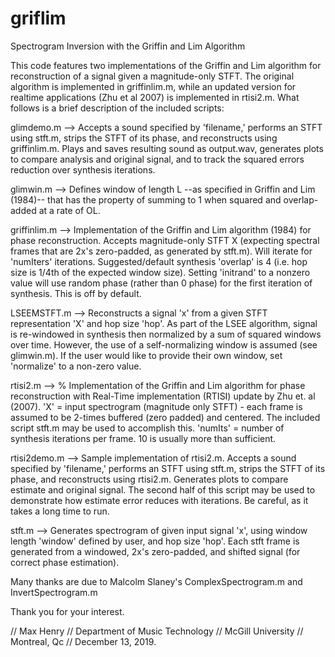 # griflim
Spectrogram Inversion with the Griffin and Lim Algorithm

This code features two implementations of the Griffin and Lim algorithm for reconstruction of a signal given a magnitude-only STFT.  The original algorithm is implemented in griffinlim.m, while an updated version for realtime applications (Zhu et al 2007) is implemented in rtisi2.m.  What follows is a brief description of the included scripts:

glimdemo.m --> Accepts a sound specified by 'filename,' performs an STFT using stft.m, strips the STFT of its phase, and reconstructs using griffinlim.m. Plays and saves resulting sound as output.wav, generates plots to compare analysis and original signal, and to track the squared errors reduction over synthesis iterations.

glimwin.m --> Defines window of length L --as specified in Griffin and Lim (1984)--  that has the property of summing to 1 when squared and overlap-added at a rate of OL.

griffinlim.m --> Implementation of the Griffin and Lim algorithm (1984) for phase reconstruction. Accepts magnitude-only STFT X (expecting spectral frames that are 2x's zero-padded, as generated by stft.m).  Will iterate for 'numIters' iterations.  Suggested/default synthesis 'overlap' is 4 (i.e. hop size is 1/4th of the expected window size).  Setting 'initrand' to a nonzero value will use random phase (rather than 0 phase) for the first iteration of synthesis.  This is off by default.

LSEEMSTFT.m --> Reconstructs a signal 'x' from a given STFT representation 'X' and hop size 'hop'. As part of the LSEE algorithm, signal is re-windowed in synthesis then normalized by a sum of squared windows over time.  However, the use of a self-normalizing window is assumed (see glimwin.m).  If the user would like to provide their own window, set 'normalize' to a non-zero value.

rtisi2.m --> % Implementation of the Griffin and Lim algorithm for phase reconstruction with Real-Time implementation (RTISI) update by Zhu et. al (2007). 'X' = input spectrogram (magnitude only STFT) - each frame is assumed to be 2-times buffered (zero padded) and centered.  The included script stft.m may be used to accomplish this. 'numIts' = number of synthesis iterations per frame.  10 is usually more than sufficient.

rtisi2demo.m --> Sample implementation of rtisi2.m. Accepts a sound specified by 'filename,' performs an STFT using stft.m, strips the STFT of its phase, and reconstructs using rtisi2.m.  Generates plots to compare estimate and original signal.  The second half of this script may be used to demonstrate how estimate error reduces with iterations.  Be careful, as it takes a long time to run.

stft.m --> Generates spectrogram of given input signal 'x', using window length 'window' defined by user, and hop size 'hop'.  Each stft frame is generated from a windowed, 2x's zero-padded, and shifted signal (for correct phase estimation).

Many thanks are due to Malcolm Slaney's ComplexSpectrogram.m and InvertSpectrogram.m

Thank you for your interest.

// Max Henry
// Department of Music Technology
// McGill University
// Montreal, Qc
// December 13, 2019.
